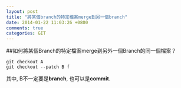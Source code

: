 ```yaml
---
layout: post
title: "將某個branch的特定檔案merge到另一個branch"
date: 2014-01-22 11:03:26 +0800
comments: true
categories: GIT
---
```


##如何將某個Branch的特定檔案merge到另外一個Branch的同一個檔案？
```
git checkout A
git checkout --patch B f
```
	
其中, B不一定要是**branch**, 也可以是**commit**.


